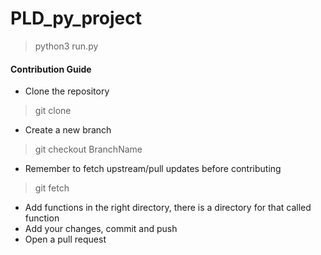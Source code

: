 # PLD_py_project


> python3 run.py

#### Contribution Guide

- Clone the repository
> git clone 
- Create a new branch
> git checkout BranchName
- Remember to fetch upstream/pull updates before contributing
> git fetch
- Add functions in the right directory, there is a directory for that called function
- Add your changes, commit and push
- Open a pull request